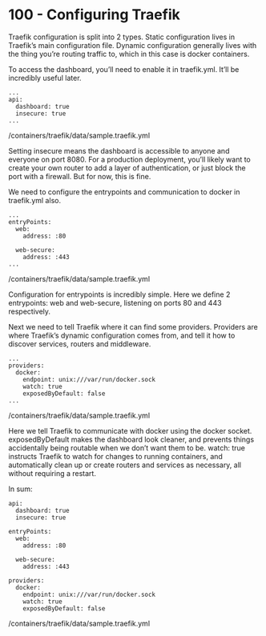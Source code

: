 # 100 - Configuring Traefik

Traefik configuration is split into 2 types. Static configuration lives in Traefik’s main configuration file. Dynamic configuration generally lives with the thing you’re routing traffic to, which in this case is docker containers.

To access the dashboard, you’ll need to enable it in traefik.yml. It’ll be incredibly useful later.

```
...
api:
  dashboard: true
  insecure: true
...  
```
/containers/traefik/data/sample.traefik.yml

Setting insecure means the dashboard is accessible to anyone and everyone on port 8080. For a production deployment, you’ll likely want to create your own router to add a layer of authentication, or just block the port with a firewall. But for now, this is fine.

We need to configure the entrypoints and communication to docker in traefik.yml also.

```
...
entryPoints:
  web:
    address: :80

  web-secure:
    address: :443
...    
```    
/containers/traefik/data/sample.traefik.yml

Configuration for entrypoints is incredibly simple. Here we define 2 entrypoints: web and web-secure, listening on ports 80 and 443 respectively.

Next we need to tell Traefik where it can find some providers. Providers are where Traefik’s dynamic configuration comes from, and tell it how to discover services, routers and middleware.

```
...
providers:
  docker:
    endpoint: unix:///var/run/docker.sock
    watch: true
    exposedByDefault: false
...    
```
/containers/traefik/data/sample.traefik.yml

Here we tell Traefik to communicate with docker using the docker socket. exposedByDefault makes the dashboard look cleaner, and prevents things accidentally being routable when we don’t want them to be. watch: true instructs Traefik to watch for changes to running containers, and automatically clean up or create routers and services as necessary, all without requiring a restart.

In sum:

```
api:
  dashboard: true
  insecure: true

entryPoints:
  web:
    address: :80

  web-secure:
    address: :443
    
providers:
  docker:
    endpoint: unix:///var/run/docker.sock
    watch: true
    exposedByDefault: false
```
/containers/traefik/data/sample.traefik.yml
